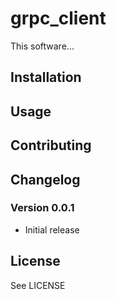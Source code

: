 # grpc_client

This software...

## Installation


## Usage

## Contributing

## Changelog

### Version 0.0.1

* Initial release

## License

See LICENSE
